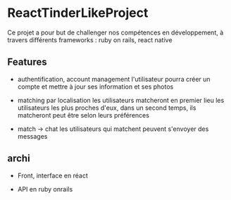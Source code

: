 # ReactTinderLikeProject

Ce projet a pour but de challenger nos compétences en développement,
à travers différents frameworks : ruby on rails, react native

## Features

- authentification, account management
l'utilisateur pourra créer un compte et mettre à jour ses information et ses photos

- matching par localisation
les utilisateurs matcheront en premier lieu les utilisateurs les plus proches d'eux,
dans un second temps, ils matcheront peut être selon leurs préférences

- match -> chat
les utilisateurs qui matchent peuvent s'envoyer des messages

## archi

- Front, interface en réact

- API en ruby onrails
